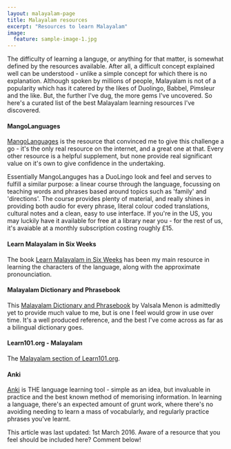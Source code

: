 ```yaml
---
layout: malayalam-page
title: Malayalam resources
excerpt: "Resources to learn Malayalam"
image:
  feature: sample-image-1.jpg
---
```

The difficulty of learning a languge, or anything for that matter, is somewhat defined by the resources available. After all, a difficult concept explained well can be understood - unlike a simple concept for which there is no explanation. Although spoken by millions of people, Malayalam is not of a popularity which has it catered by the likes of Duolingo, Babbel, Pimsleur and the like. But, the further I've dug, the more gems I've uncovered. So here's a curated list of the best Malayalam learning resources I've discovered.

#### MangoLanguages
[MangoLanguages](https://www.mangolanguages.com/) is the resource that convinced me to give this challenge a go - it's the only real resource on the internet, and a great one at that. Every other resource is a helpful supplement, but none provide real significant value on it's own to give confidence in the undertaking.

Essentially MangoLanguges has a DuoLingo look and feel and serves to fulfill a similar purpose: a linear course through the language, focussing on teaching words and phrases based around topics such as 'family' and 'directions'. The course provides plenty of material, and really shines in providing both audio for every phrase, literal colour coded translations, cultural notes and a clean, easy to use interface. If you're in the US, you may luckily have it available for free at a library near you - for the rest of us, it's avaiable at a monthly subscription costing roughly £15.

#### Learn Malayalam in Six Weeks

The book [Learn Malayalam in Six Weeks](http://www.amazon.co.uk/Learn-Basic-Malayalam-Six-Weeks/dp/151465136X) has been my main resource in learning the characters of the language, along with the approximate pronounciation.

#### Malayalam Dictionary and Phrasebook

This [Malayalam Dictionary and Phrasebook](http://www.amazon.co.uk/Dictionary-Phrasebook-Hippocrene-Phrasebooks/dp/0781811864/) by Valsala Menon is admittedly yet to provide much value to me, but is one I feel would grow in use over time. It's a well produced reference, and the best I've come across as far as a bilingual dictionary goes.

#### Learn101.org - Malayalam

The [Malayalam section of Learn101.org](http://learn101.org/malayalam.php).

#### Anki

[Anki](http://ankisrs.net/) is THE language learning tool - simple as an idea, but invaluable in practice and the best known method of memorising information. In learning a language, there's an expected amount of grunt work, where there's no avoiding needing to learn a mass of vocabularly, and regularly practice phrases you've learnt.


This article was last updated: 1st March 2016.
Aware of a resource that you feel should be included here? Comment below!

